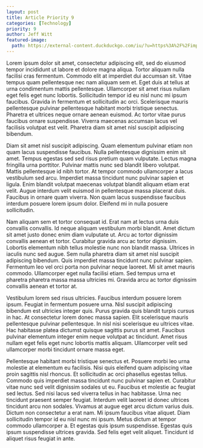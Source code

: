 ```yaml
---
layout: post
title: Article Priority 9
categories: [Technology]
priority: 9
author: Jeff Witt
featured-image: 
  path: https://external-content.duckduckgo.com/iu/?u=https%3A%2F%2Fimprimis.hillsdale.edu%2Fwp-content%2Fuploads%2F1974%2F02%2FStack-of-Old-Newspapers.jpg&f=1&nofb=1&ipt=ca0d9786e63f70d482c378382dc08e047b69768e1a7d58338a83aa0bd00b1eaa&ipo=images
---
```


Lorem ipsum dolor sit amet, consectetur adipiscing elit, sed do eiusmod tempor incididunt ut labore et dolore magna aliqua. Tortor aliquam nulla facilisi cras fermentum. Commodo elit at imperdiet dui accumsan sit. Vitae tempus quam pellentesque nec nam aliquam sem et. Eget duis at tellus at urna condimentum mattis pellentesque. Ullamcorper sit amet risus nullam eget felis eget nunc lobortis. Sollicitudin tempor id eu nisl nunc mi ipsum faucibus. Gravida in fermentum et sollicitudin ac orci. Scelerisque mauris pellentesque pulvinar pellentesque habitant morbi tristique senectus. Pharetra et ultrices neque ornare aenean euismod. Ac tortor vitae purus faucibus ornare suspendisse. Viverra maecenas accumsan lacus vel facilisis volutpat est velit. Pharetra diam sit amet nisl suscipit adipiscing bibendum.

Diam sit amet nisl suscipit adipiscing. Quam elementum pulvinar etiam non quam lacus suspendisse faucibus. Nulla pellentesque dignissim enim sit amet. Tempus egestas sed sed risus pretium quam vulputate. Lectus magna fringilla urna porttitor. Pulvinar mattis nunc sed blandit libero volutpat. Mattis pellentesque id nibh tortor. At tempor commodo ullamcorper a lacus vestibulum sed arcu. Imperdiet massa tincidunt nunc pulvinar sapien et ligula. Enim blandit volutpat maecenas volutpat blandit aliquam etiam erat velit. Augue interdum velit euismod in pellentesque massa placerat duis. Faucibus in ornare quam viverra. Non quam lacus suspendisse faucibus interdum posuere lorem ipsum dolor. Eleifend mi in nulla posuere sollicitudin.

Nam aliquam sem et tortor consequat id. Erat nam at lectus urna duis convallis convallis. Id neque aliquam vestibulum morbi blandit. Amet dictum sit amet justo donec enim diam vulputate ut. Arcu ac tortor dignissim convallis aenean et tortor. Curabitur gravida arcu ac tortor dignissim. Lobortis elementum nibh tellus molestie nunc non blandit massa. Ultrices in iaculis nunc sed augue. Sem nulla pharetra diam sit amet nisl suscipit adipiscing bibendum. Quis imperdiet massa tincidunt nunc pulvinar sapien. Fermentum leo vel orci porta non pulvinar neque laoreet. Mi sit amet mauris commodo. Ullamcorper eget nulla facilisi etiam. Sed tempus urna et pharetra pharetra massa massa ultricies mi. Gravida arcu ac tortor dignissim convallis aenean et tortor at.

Vestibulum lorem sed risus ultricies. Faucibus interdum posuere lorem ipsum. Feugiat in fermentum posuere urna. Nisl suscipit adipiscing bibendum est ultricies integer quis. Purus gravida quis blandit turpis cursus in hac. At consectetur lorem donec massa sapien. Elit scelerisque mauris pellentesque pulvinar pellentesque. In nisl nisi scelerisque eu ultrices vitae. Hac habitasse platea dictumst quisque sagittis purus sit amet. Faucibus pulvinar elementum integer enim neque volutpat ac tincidunt. Amet risus nullam eget felis eget nunc lobortis mattis aliquam. Ullamcorper velit sed ullamcorper morbi tincidunt ornare massa eget.

Pellentesque habitant morbi tristique senectus et. Posuere morbi leo urna molestie at elementum eu facilisis. Nisi quis eleifend quam adipiscing vitae proin sagittis nisl rhoncus. Et sollicitudin ac orci phasellus egestas tellus. Commodo quis imperdiet massa tincidunt nunc pulvinar sapien et. Curabitur vitae nunc sed velit dignissim sodales ut eu. Faucibus et molestie ac feugiat sed lectus. Sed nisi lacus sed viverra tellus in hac habitasse. Urna nec tincidunt praesent semper feugiat. Interdum velit laoreet id donec ultrices tincidunt arcu non sodales. Vivamus at augue eget arcu dictum varius duis. Dictum non consectetur a erat nam. Mi ipsum faucibus vitae aliquet. Diam sollicitudin tempor id eu nisl nunc mi ipsum. Metus dictum at tempor commodo ullamcorper a. Et egestas quis ipsum suspendisse. Egestas quis ipsum suspendisse ultrices gravida. Sed felis eget velit aliquet. Tincidunt id aliquet risus feugiat in ante.